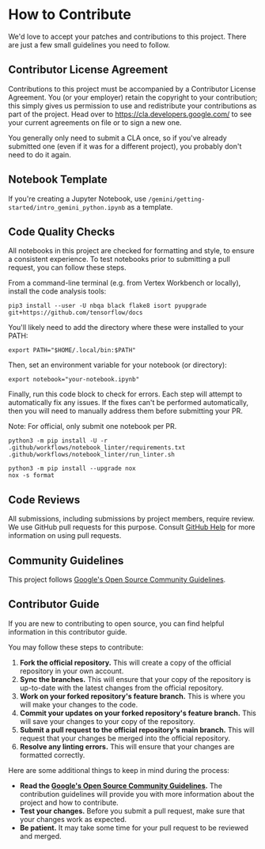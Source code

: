 # How to Contribute

We'd love to accept your patches and contributions to this project. There are
just a few small guidelines you need to follow.

## Contributor License Agreement

Contributions to this project must be accompanied by a Contributor License
Agreement. You (or your employer) retain the copyright to your contribution;
this simply gives us permission to use and redistribute your contributions as
part of the project. Head over to <https://cla.developers.google.com/> to see
your current agreements on file or to sign a new one.

You generally only need to submit a CLA once, so if you've already submitted one
(even if it was for a different project), you probably don't need to do it
again.

## Notebook Template

If you're creating a Jupyter Notebook, use `/gemini/getting-started/intro_gemini_python.ipynb` as a template.

## Code Quality Checks

All notebooks in this project are checked for formatting and style, to ensure a
consistent experience. To test notebooks prior to submitting a pull request,
you can follow these steps.

From a command-line terminal (e.g. from Vertex Workbench or locally), install
the code analysis tools:

```shell
pip3 install --user -U nbqa black flake8 isort pyupgrade git+https://github.com/tensorflow/docs
```

You'll likely need to add the directory where these were installed to your PATH:

```shell
export PATH="$HOME/.local/bin:$PATH"
```

Then, set an environment variable for your notebook (or directory):

```shell
export notebook="your-notebook.ipynb"
```

Finally, run this code block to check for errors. Each step will attempt to
automatically fix any issues. If the fixes can't be performed automatically,
then you will need to manually address them before submitting your PR.

Note: For official, only submit one notebook per PR.

```shell
python3 -m pip install -U -r .github/workflows/notebook_linter/requirements.txt
.github/workflows/notebook_linter/run_linter.sh
```

```shell
python3 -m pip install --upgrade nox
nox -s format
```

## Code Reviews

All submissions, including submissions by project members, require review. We
use GitHub pull requests for this purpose. Consult
[GitHub Help](https://help.github.com/articles/about-pull-requests/) for more
information on using pull requests.

## Community Guidelines

This project follows [Google's Open Source Community
Guidelines](https://opensource.google/conduct/).

## Contributor Guide

If you are new to contributing to open source, you can find helpful information in this contributor guide.

You may follow these steps to contribute:

1. **Fork the official repository.** This will create a copy of the official repository in your own account.
2. **Sync the branches.** This will ensure that your copy of the repository is up-to-date with the latest changes from the official repository.
3. **Work on your forked repository's feature branch.** This is where you will make your changes to the code.
4. **Commit your updates on your forked repository's feature branch.** This will save your changes to your copy of the repository.
5. **Submit a pull request to the official repository's main branch.** This will request that your changes be merged into the official repository.
6. **Resolve any linting errors.** This will ensure that your changes are formatted correctly.

Here are some additional things to keep in mind during the process:

- **Read the [Google's Open Source Community Guidelines](https://opensource.google/conduct/).** The contribution guidelines will provide you with more information about the project and how to contribute.
- **Test your changes.** Before you submit a pull request, make sure that your changes work as expected.
- **Be patient.** It may take some time for your pull request to be reviewed and merged.
